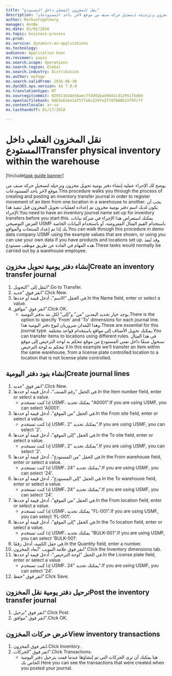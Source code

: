 ```yaml
---
title: "نقل المخزون الفعلي داخل المستودع"
description: "يوضح لك الإجراء عملية إنشاء دفتر يومية تحويل مخزون وترحيله لتسجيل حركة صنف من موقع لآخر بأحد المستودعات."
author: MarkusFogelberg
manager: AnnBe
ms.date: 03/02/2016
ms.topic: business-process
ms.prod: 
ms.service: dynamics-ax-applications
ms.technology: 
audience: Application User
ms.reviewer: yuyus
ms.search.scope: Operations
ms.search.region: Global
ms.search.industry: Distribution
ms.author: mafoge
ms.search.validFrom: 2016-06-30
ms.dyn365.ops.version: AX 7.0.0
ms.translationtype: HT
ms.sourcegitcommit: 029511634e56aec7fdd91bad9441cd12951fbd8d
ms.openlocfilehash: 9db5eb3ee1af57fa6c229fe2f7dfb80615f9fcff
ms.contentlocale: ar-sa
ms.lasthandoff: 01/17/2018

---
```

# <a name="transfer-physical-inventory-within-the-warehouse"></a><span data-ttu-id="ab9ac-103">نقل المخزون الفعلي داخل المستودع</span><span class="sxs-lookup"><span data-stu-id="ab9ac-103">Transfer physical inventory within the warehouse</span></span>

[!include[task guide banner](../../includes/task-guide-banner.md)]

<span data-ttu-id="ab9ac-104">يوضح لك الإجراء عملية إنشاء دفتر يومية تحويل مخزون وترحيله لتسجيل حركة صنف من موقع لآخر بأحد المستودعات.</span><span class="sxs-lookup"><span data-stu-id="ab9ac-104">This procedure walks you through the process of creating and posting an inventory transfer journal in order to register movement of an item from one location in a warehouse to another.</span></span> <span data-ttu-id="ab9ac-105">يجب أن يكون لديك اسم دفتر يومية مخزون تم إعداده لعمليات تحويل المخزون قبل تنفيذ هذا الإجراء.</span><span class="sxs-lookup"><span data-stu-id="ab9ac-105">You need to have an inventory journal name set up for inventory transfers before you start this.</span></span> <span data-ttu-id="ab9ac-106">يمكنك استعراض هذا الإجراء في شركة بيانات العرض التوضيحي USMF باستخدام القيم المثال المعروضة، أو باستخدام البيانات الخاصة بك إذا تم إعداد المنتجات والمواقع.</span><span class="sxs-lookup"><span data-stu-id="ab9ac-106">You can walk through this procedure in demo data company USMF using the example values that are shown, or using you can use your own data if you have products and locations set up.</span></span> <span data-ttu-id="ab9ac-107">وقد تُنفذ هذه المهام في العادة عن طريق موظف مستودع.</span><span class="sxs-lookup"><span data-stu-id="ab9ac-107">These tasks would normally be carried out by a warehouse employee.</span></span>


## <a name="create-an-inventory-transfer-journal"></a><span data-ttu-id="ab9ac-108">إنشاء دفتر يومية تحويل مخزون</span><span class="sxs-lookup"><span data-stu-id="ab9ac-108">Create an inventory transfer journal</span></span>
1. <span data-ttu-id="ab9ac-109">انتقل إلى "التحويل".</span><span class="sxs-lookup"><span data-stu-id="ab9ac-109">Go to Transfer.</span></span>
2. <span data-ttu-id="ab9ac-110">انقر فوق "جديد".</span><span class="sxs-lookup"><span data-stu-id="ab9ac-110">Click New.</span></span>
3. <span data-ttu-id="ab9ac-111">في الحقل "الاسم"، أدخل قيمة أو حددها.</span><span class="sxs-lookup"><span data-stu-id="ab9ac-111">In the Name field, enter or select a value.</span></span>
4. <span data-ttu-id="ab9ac-112">انقر فوق "موافق".</span><span class="sxs-lookup"><span data-stu-id="ab9ac-112">Click OK.</span></span>
    * <span data-ttu-id="ab9ac-113">يوجد خيار تحديد البعدين "من" و"إلى" لكل بند بدفتر اليومية.</span><span class="sxs-lookup"><span data-stu-id="ab9ac-113">There is the option to specify 'From' and 'To' dimensions for each journal line.</span></span> <span data-ttu-id="ab9ac-114">وهذا البُعدان ضروريان لنوع دفتر اليومية هذا.</span><span class="sxs-lookup"><span data-stu-id="ab9ac-114">These are essential for this journal type.</span></span> <span data-ttu-id="ab9ac-115">يمكنك تحويل الأصناف إلى مواقع باستخدام قواعد مختلفة.</span><span class="sxs-lookup"><span data-stu-id="ab9ac-115">You can transfer items to locations using different rules.</span></span> <span data-ttu-id="ab9ac-116">في هذا المثال سنحول صنفًا داخل نفس المستودع من موقع تتحكم به لوحة الترخيص إلى موقع لا تتحكم به لوحة الترخيص.</span><span class="sxs-lookup"><span data-stu-id="ab9ac-116">In this example we’ll transfer an item within the same warehouse, from a license plate controlled location to a location that is not license plate controlled.</span></span>   

## <a name="create-journal-lines"></a><span data-ttu-id="ab9ac-117">إنشاء بنود دفتر اليومية</span><span class="sxs-lookup"><span data-stu-id="ab9ac-117">Create journal lines</span></span>
1. <span data-ttu-id="ab9ac-118">انقر فوق "جديد".</span><span class="sxs-lookup"><span data-stu-id="ab9ac-118">Click New.</span></span>
2. <span data-ttu-id="ab9ac-119">في الحقل "رقم الصنف"، أدخل قيمة أو حددها.</span><span class="sxs-lookup"><span data-stu-id="ab9ac-119">In the Item number field, enter or select a value.</span></span>
    * <span data-ttu-id="ab9ac-120">إذا كنت تستخدم USMF، يمكنك تحديد "A0001".</span><span class="sxs-lookup"><span data-stu-id="ab9ac-120">If you are using USMF, you can select 'A0001'.</span></span>  
3. <span data-ttu-id="ab9ac-121">في الحقل "من الموقع"، أدخل قيمة أو حددها.</span><span class="sxs-lookup"><span data-stu-id="ab9ac-121">In the From site field, enter or select a value.</span></span>
    * <span data-ttu-id="ab9ac-122">إذا كنت تستخدم USMF، يمكنك تحديد "2".</span><span class="sxs-lookup"><span data-stu-id="ab9ac-122">If you are using USMF, you can select '2'.</span></span>  
4. <span data-ttu-id="ab9ac-123">في الحقل "إلى الموقع"، أدخل قيمة أو حددها.</span><span class="sxs-lookup"><span data-stu-id="ab9ac-123">In the To site field, enter or select a value.</span></span>
    * <span data-ttu-id="ab9ac-124">إذا كنت تستخدم USMF، يمكنك تحديد "2".</span><span class="sxs-lookup"><span data-stu-id="ab9ac-124">If you are using USMF, you can select '2'.</span></span>  
5. <span data-ttu-id="ab9ac-125">في الحقل "من المستودع"، أدخل قيمة أو حددها.</span><span class="sxs-lookup"><span data-stu-id="ab9ac-125">In the From warehouse field, enter or select a value.</span></span>
    * <span data-ttu-id="ab9ac-126">إذا كنت تستخدم USMF، يمكنك تحديد "24".</span><span class="sxs-lookup"><span data-stu-id="ab9ac-126">If you are using USMF, you can select '24'.</span></span>  
6. <span data-ttu-id="ab9ac-127">في الحقل "إلى المستودع"، أدخل قيمة أو حددها.</span><span class="sxs-lookup"><span data-stu-id="ab9ac-127">In the To warehouse field, enter or select a value.</span></span>
    * <span data-ttu-id="ab9ac-128">إذا كنت تستخدم USMF، يمكنك تحديد "24".</span><span class="sxs-lookup"><span data-stu-id="ab9ac-128">If you are using USMF, you can select '24'.</span></span>  
7. <span data-ttu-id="ab9ac-129">في الحقل "من الموقع‬"، أدخل قيمة أو حددها.</span><span class="sxs-lookup"><span data-stu-id="ab9ac-129">In the From location field, enter or select a value.</span></span>
    * <span data-ttu-id="ab9ac-130">إذا كنت تستخدم USMF، يمكنك تحديد "FL-001".</span><span class="sxs-lookup"><span data-stu-id="ab9ac-130">If you are using USMF, you can select 'FL-001'.</span></span>  
8. <span data-ttu-id="ab9ac-131">في الحقل "إلى الموقع‬"، أدخل قيمة أو حددها.</span><span class="sxs-lookup"><span data-stu-id="ab9ac-131">In the To location field, enter or select a value.</span></span>
    * <span data-ttu-id="ab9ac-132">إذا كنت تستخدم USMF، يمكنك تحديد "BULK-001".</span><span class="sxs-lookup"><span data-stu-id="ab9ac-132">If you are using USMF, you can select 'BULK-001'.</span></span>  
9. <span data-ttu-id="ab9ac-133">في حقل الكمية، أدخل رقمًا.</span><span class="sxs-lookup"><span data-stu-id="ab9ac-133">In the Quantity field, enter a number.</span></span>
10. <span data-ttu-id="ab9ac-134">انقر فوق علامة التبويب "أبعاد المخزون".</span><span class="sxs-lookup"><span data-stu-id="ab9ac-134">Click the Inventory dimensions tab.</span></span>
11. <span data-ttu-id="ab9ac-135">في الحقل "لوحة الترخيص"، أدخل قيمة أو حددها.</span><span class="sxs-lookup"><span data-stu-id="ab9ac-135">In the License plate field, enter or select a value.</span></span>
    * <span data-ttu-id="ab9ac-136">إذا كنت تستخدم USMF، يمكنك تحديد "24".</span><span class="sxs-lookup"><span data-stu-id="ab9ac-136">If you are using USMF, you can select '24'.</span></span>  
12. <span data-ttu-id="ab9ac-137">انقر فوق "حفظ".</span><span class="sxs-lookup"><span data-stu-id="ab9ac-137">Click Save.</span></span>

## <a name="post-the-inventory-transfer-journal"></a><span data-ttu-id="ab9ac-138">ترحيل دفتر يومية نقل المخزون</span><span class="sxs-lookup"><span data-stu-id="ab9ac-138">Post the inventory transfer journal</span></span>
1. <span data-ttu-id="ab9ac-139">انقر فوق "ترحيل".</span><span class="sxs-lookup"><span data-stu-id="ab9ac-139">Click Post.</span></span>
2. <span data-ttu-id="ab9ac-140">انقر فوق "موافق".</span><span class="sxs-lookup"><span data-stu-id="ab9ac-140">Click OK.</span></span>

## <a name="view-inventory-transactions"></a><span data-ttu-id="ab9ac-141">عرض حركات المخزون</span><span class="sxs-lookup"><span data-stu-id="ab9ac-141">View inventory transactions</span></span>
1. <span data-ttu-id="ab9ac-142">انقر فوق المخزون.</span><span class="sxs-lookup"><span data-stu-id="ab9ac-142">Click Inventory.</span></span>
2. <span data-ttu-id="ab9ac-143">انقر فوق "الحركات".</span><span class="sxs-lookup"><span data-stu-id="ab9ac-143">Click Transactions.</span></span>
    * <span data-ttu-id="ab9ac-144">هنا يمكنك أن ترى الحركات التي تم إنشاؤها عندما قمت بترحيل دفتر اليومية الخاص بك.</span><span class="sxs-lookup"><span data-stu-id="ab9ac-144">Here you can see the transactions that were created when you posted your journal.</span></span>  

